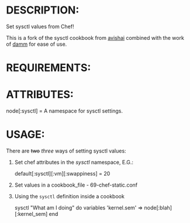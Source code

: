 # DESCRIPTION:
Set sysctl values from Chef!

This is a fork of the sysctl cookbook from [avishai](http://community.opscode.com/cookbooks/sysctl) combined with the work of [damm](https://github.com/damm/sysctl) for ease of use.

# REQUIREMENTS:

# ATTRIBUTES:
node[:sysctl] = A namespace for sysctl settings.

# USAGE:
There are ~~two~~ *three* ways of setting sysctl values:

1. Set chef attributes in the _sysctl_ namespace, E.G.:

    default[:sysctl][:vm][:swappiness] = 20</tt>

2. Set values in a cookbook_file - 69-chef-static.conf
3. Using the `sysctl` definition inside a cookbook

    sysctl "What am I doing" do
      variables 'kernel.sem' => node[:blah][:kernel_sem]
    end
